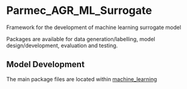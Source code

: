 # Parmec_AGR_ML_Surrogate

Framework for the development of machine learning surrogate model

Packages are available for data generation/labelling, model design/development, evaluation and testing.

## Model Development

The main package files are located within [machine_learning](/tree/master/machine_learning)


